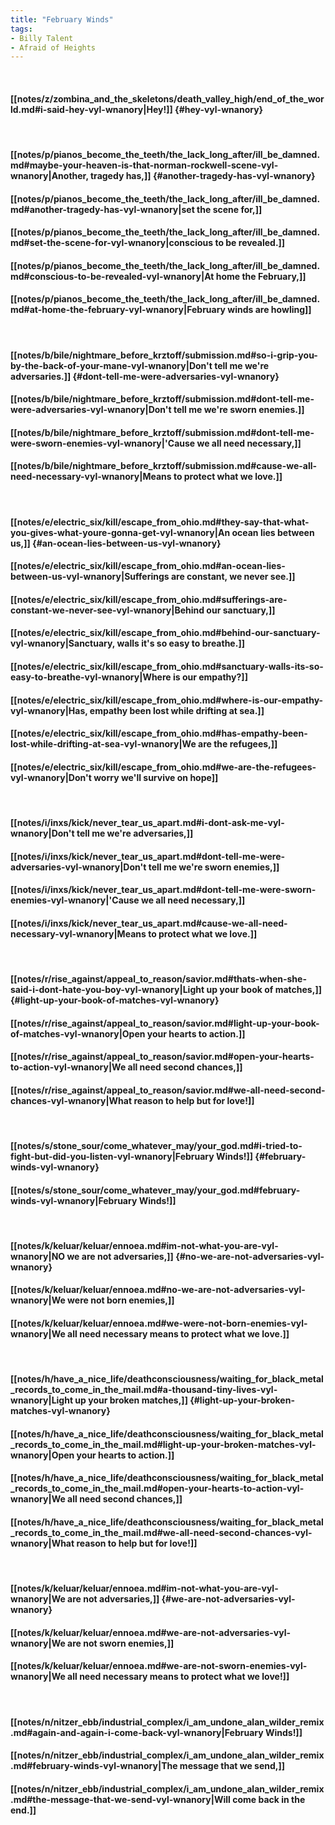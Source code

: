 ```yaml
---
title: "February Winds"
tags:
- Billy Talent
- Afraid of Heights
---
```

&nbsp;
#### [[notes/z/zombina_and_the_skeletons/death_valley_high/end_of_the_world.md#i-said-hey-vyl-wnanory|Hey!]] {#hey-vyl-wnanory}
&nbsp;
#### [[notes/p/pianos_become_the_teeth/the_lack_long_after/ill_be_damned.md#maybe-your-heaven-is-that-norman-rockwell-scene-vyl-wnanory|Another, tragedy has,]] {#another-tragedy-has-vyl-wnanory}
#### [[notes/p/pianos_become_the_teeth/the_lack_long_after/ill_be_damned.md#another-tragedy-has-vyl-wnanory|set the scene for,]]
#### [[notes/p/pianos_become_the_teeth/the_lack_long_after/ill_be_damned.md#set-the-scene-for-vyl-wnanory|conscious to be revealed.]]
#### [[notes/p/pianos_become_the_teeth/the_lack_long_after/ill_be_damned.md#conscious-to-be-revealed-vyl-wnanory|At home the February,]]
#### [[notes/p/pianos_become_the_teeth/the_lack_long_after/ill_be_damned.md#at-home-the-february-vyl-wnanory|February winds are howling]]
&nbsp;
#### [[notes/b/bile/nightmare_before_krztoff/submission.md#so-i-grip-you-by-the-back-of-your-mane-vyl-wnanory|Don't tell me we're adversaries.]] {#dont-tell-me-were-adversaries-vyl-wnanory}
#### [[notes/b/bile/nightmare_before_krztoff/submission.md#dont-tell-me-were-adversaries-vyl-wnanory|Don't tell me we're sworn enemies.]]
#### [[notes/b/bile/nightmare_before_krztoff/submission.md#dont-tell-me-were-sworn-enemies-vyl-wnanory|'Cause we all need necessary,]]
#### [[notes/b/bile/nightmare_before_krztoff/submission.md#cause-we-all-need-necessary-vyl-wnanory|Means to protect what we love.]]
&nbsp;
#### [[notes/e/electric_six/kill/escape_from_ohio.md#they-say-that-what-you-gives-what-youre-gonna-get-vyl-wnanory|An ocean lies between us,]] {#an-ocean-lies-between-us-vyl-wnanory}
#### [[notes/e/electric_six/kill/escape_from_ohio.md#an-ocean-lies-between-us-vyl-wnanory|Sufferings are constant, we never see.]]
#### [[notes/e/electric_six/kill/escape_from_ohio.md#sufferings-are-constant-we-never-see-vyl-wnanory|Behind our sanctuary,]]
#### [[notes/e/electric_six/kill/escape_from_ohio.md#behind-our-sanctuary-vyl-wnanory|Sanctuary, walls it's so easy to breathe.]]
#### [[notes/e/electric_six/kill/escape_from_ohio.md#sanctuary-walls-its-so-easy-to-breathe-vyl-wnanory|Where is our empathy?]]
#### [[notes/e/electric_six/kill/escape_from_ohio.md#where-is-our-empathy-vyl-wnanory|Has, empathy been lost while drifting at sea.]]
#### [[notes/e/electric_six/kill/escape_from_ohio.md#has-empathy-been-lost-while-drifting-at-sea-vyl-wnanory|We are the refugees,]]
#### [[notes/e/electric_six/kill/escape_from_ohio.md#we-are-the-refugees-vyl-wnanory|Don't worry we'll survive on hope]]
&nbsp;
#### [[notes/i/inxs/kick/never_tear_us_apart.md#i-dont-ask-me-vyl-wnanory|Don't tell me we're adversaries,]]
#### [[notes/i/inxs/kick/never_tear_us_apart.md#dont-tell-me-were-adversaries-vyl-wnanory|Don't tell me we're sworn enemies,]]
#### [[notes/i/inxs/kick/never_tear_us_apart.md#dont-tell-me-were-sworn-enemies-vyl-wnanory|'Cause we all need necessary,]]
#### [[notes/i/inxs/kick/never_tear_us_apart.md#cause-we-all-need-necessary-vyl-wnanory|Means to protect what we love.]]
&nbsp;
#### [[notes/r/rise_against/appeal_to_reason/savior.md#thats-when-she-said-i-dont-hate-you-boy-vyl-wnanory|Light up your book of matches,]] {#light-up-your-book-of-matches-vyl-wnanory}
#### [[notes/r/rise_against/appeal_to_reason/savior.md#light-up-your-book-of-matches-vyl-wnanory|Open your hearts to action.]]
#### [[notes/r/rise_against/appeal_to_reason/savior.md#open-your-hearts-to-action-vyl-wnanory|We all need second chances,]]
#### [[notes/r/rise_against/appeal_to_reason/savior.md#we-all-need-second-chances-vyl-wnanory|What reason to help but for love!]]
&nbsp;
#### [[notes/s/stone_sour/come_whatever_may/your_god.md#i-tried-to-fight-but-did-you-listen-vyl-wnanory|February Winds!]] {#february-winds-vyl-wnanory}
#### [[notes/s/stone_sour/come_whatever_may/your_god.md#february-winds-vyl-wnanory|February Winds!]]
&nbsp;
#### [[notes/k/keluar/keluar/ennoea.md#im-not-what-you-are-vyl-wnanory|NO we are not adversaries,]] {#no-we-are-not-adversaries-vyl-wnanory}
#### [[notes/k/keluar/keluar/ennoea.md#no-we-are-not-adversaries-vyl-wnanory|We were not born enemies,]]
#### [[notes/k/keluar/keluar/ennoea.md#we-were-not-born-enemies-vyl-wnanory|We all need necessary means to protect what we love.]]
&nbsp;
#### [[notes/h/have_a_nice_life/deathconsciousness/waiting_for_black_metal_records_to_come_in_the_mail.md#a-thousand-tiny-lives-vyl-wnanory|Light up your broken matches,]] {#light-up-your-broken-matches-vyl-wnanory}
#### [[notes/h/have_a_nice_life/deathconsciousness/waiting_for_black_metal_records_to_come_in_the_mail.md#light-up-your-broken-matches-vyl-wnanory|Open your hearts to action.]]
#### [[notes/h/have_a_nice_life/deathconsciousness/waiting_for_black_metal_records_to_come_in_the_mail.md#open-your-hearts-to-action-vyl-wnanory|We all need second chances,]]
#### [[notes/h/have_a_nice_life/deathconsciousness/waiting_for_black_metal_records_to_come_in_the_mail.md#we-all-need-second-chances-vyl-wnanory|What reason to help but for love!]]
&nbsp;
#### [[notes/k/keluar/keluar/ennoea.md#im-not-what-you-are-vyl-wnanory|We are not adversaries,]] {#we-are-not-adversaries-vyl-wnanory}
#### [[notes/k/keluar/keluar/ennoea.md#we-are-not-adversaries-vyl-wnanory|We are not sworn enemies,]]
#### [[notes/k/keluar/keluar/ennoea.md#we-are-not-sworn-enemies-vyl-wnanory|We all need necessary means to protect what we love!]]
&nbsp;
#### [[notes/n/nitzer_ebb/industrial_complex/i_am_undone_alan_wilder_remix.md#again-and-again-i-come-back-vyl-wnanory|February Winds!]]
#### [[notes/n/nitzer_ebb/industrial_complex/i_am_undone_alan_wilder_remix.md#february-winds-vyl-wnanory|The message that we send,]]
#### [[notes/n/nitzer_ebb/industrial_complex/i_am_undone_alan_wilder_remix.md#the-message-that-we-send-vyl-wnanory|Will come back in the end.]]
